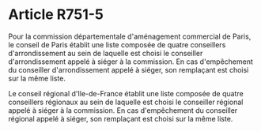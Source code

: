 # Article R751-5

Pour la commission départementale d'aménagement commercial de Paris, le conseil de Paris établit une liste composée de quatre conseillers d'arrondissement au sein de laquelle est choisi le conseiller d'arrondissement appelé à siéger à la commission. En cas d'empêchement du conseiller d'arrondissement appelé à siéger, son remplaçant est choisi sur la même liste.

Le conseil régional d'Ile-de-France établit une liste composée de quatre conseillers régionaux au sein de laquelle est choisi le conseiller régional appelé à siéger à la commission. En cas d'empêchement du conseiller régional appelé à siéger, son remplaçant est choisi sur la même liste.
